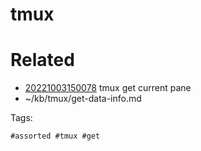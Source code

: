 # tmux

# Related

- [20221003150078](/zet/20221003150078/README.md) tmux get current pane
- ~/kb/tmux/get-data-info.md

Tags:

    #assorted #tmux #get
